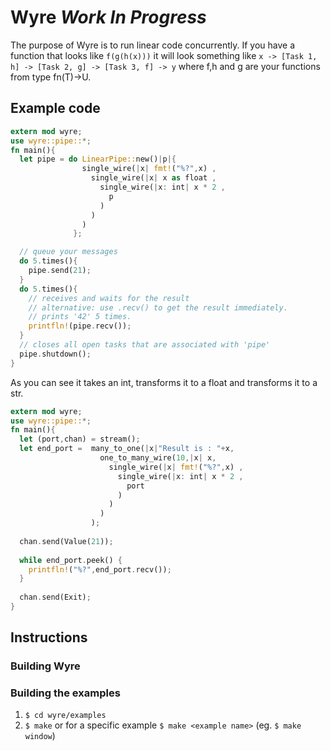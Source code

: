 # Wyre *Work In Progress*
The purpose of Wyre is to run linear code concurrently. If you have a function that looks like `f(g(h(x)))` it will look
something like `x -> [Task 1, h] -> [Task 2, g] -> [Task 3, f] -> y` where f,h and g are your functions from
type fn(T)->U.

## Example code


~~~rust
extern mod wyre;
use wyre::pipe::*;
fn main(){
  let pipe = do LinearPipe::new()|p|{ 
                single_wire(|x| fmt!("%?",x) ,
                  single_wire(|x| x as float ,
                    single_wire(|x: int| x * 2 ,
                      p
                    )
                  )
                )    
              };

  // queue your messages
  do 5.times(){
    pipe.send(21);
  }
  do 5.times(){
    // receives and waits for the result
    // alternative: use .recv() to get the result immediately.
    // prints '42' 5 times.
    printfln!(pipe.recv());
  }
  // closes all open tasks that are associated with 'pipe'
  pipe.shutdown();
}
~~~

As you can see it takes an int, transforms it to a float and transforms it to a str.
~~~rust
extern mod wyre;
use wyre::pipe::*;
fn main(){
  let (port,chan) = stream();
  let end_port =  many_to_one(|x|"Result is : "+x,
                    one_to_many_wire(10,|x| x,
                      single_wire(|x| fmt!("%?",x) ,
                        single_wire(|x: int| x * 2 ,
                          port
                        )
                      )
                    )
                  );
  
  chan.send(Value(21));
  
  while end_port.peek() {
    printfln!("%?",end_port.recv());
  }
  
  chan.send(Exit);
}
~~~
## Instructions

### Building Wyre



### Building the examples

1. `$ cd wyre/examples`
2. `$ make` or for a specific example `$ make <example name>` (eg. `$ make window`)


